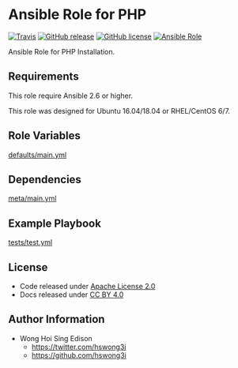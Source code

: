 Ansible Role for PHP
====================

[![Travis](https://img.shields.io/travis/alvistack/ansible-role-php.svg)](https://travis-ci.org/alvistack/ansible-role-php)
[![GitHub release](https://img.shields.io/github/release/alvistack/ansible-role-php.svg)](https://github.com/alvistack/ansible-role-php)
[![GitHub license](https://img.shields.io/github/license/alvistack/ansible-role-php.svg)](https://github.com/alvistack/ansible-role-php/blob/master/LICENSE)
[![Ansible Role](https://img.shields.io/badge/galaxy-alvistack.php-blue.svg)](https://galaxy.ansible.com/alvistack/php)

Ansible Role for PHP Installation.

Requirements
------------

This role require Ansible 2.6 or higher.

This role was designed for Ubuntu 16.04/18.04 or RHEL/CentOS 6/7.

Role Variables
--------------

[defaults/main.yml](defaults/main.yml)

Dependencies
------------

[meta/main.yml](meta/main.yml)

Example Playbook
----------------

[tests/test.yml](tests/test.yml)

License
-------

-   Code released under [Apache License 2.0](LICENSE)
-   Docs released under [CC BY 4.0](http://creativecommons.org/licenses/by/4.0/)

Author Information
------------------

-   Wong Hoi Sing Edison
    -   <https://twitter.com/hswong3i>
    -   <https://github.com/hswong3i>

